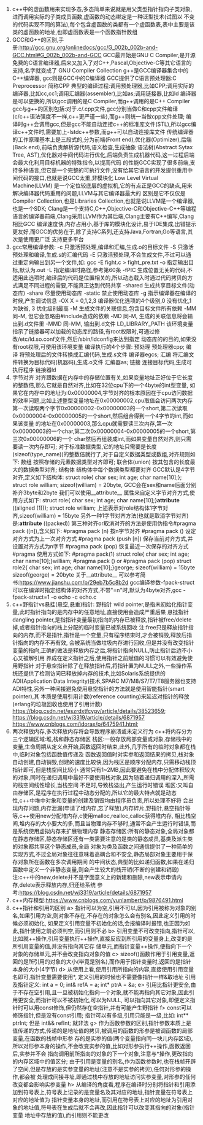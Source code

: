 1. c++中的虚函数用来实现多态,多态简单来说就是用父类型指针指向子类对象,进而调用实际的子类成员函数,虚函数的动态绑定是一种泛型技术(试图以
   不变的代码实现不同的算法),每个包含虚函数的类都有一个虚函数表,表中主要是该类的虚函数的地址,也即虚函数表是一个函数指针数组
2. GCC和G++的区别,手册:http://gcc.gnu.org/onlinedocs/gcc/G_002b_002b-and-GCC.html#G_002b_002b-and-GCC
   GCC最开始是GNU C Compiler,是开源免费的C语言编译器,后来又加入了对C++,Pascal,Objective-C等其它语言的支持,名字就变成了 GNU Compiler Collection
   g++是GCC编译器集合中的C++编译器, gcc则是GCC中的C编译器 
   GCC提供了C语言预处理器:C Preprocessor 简称CPP
   典型的编译过程:调用预处理器,比如CPP;调用实际的编译器,比如cc,cc1;调用汇编器(assembler),比如as;调用链接器,比如ld
   编译器是可以更换的,所以gcc调用的是C Compiler,而g++调用的是C++ Compiler
   gcc与g++的区别包括:对于.c/.cpp文件,gcc分别当做C和cpp文件编译(c/c++语法强度不一样,c++更严谨一些),而g++则统一当做cpp文件处理;
   编译时g++会调用gcc,但是gcc不能自动连接c++的标准库文件(STL),所以gcc编译c++文件时,需要加上-lstdc++参数,而g++可以自动连接库文件
   传统编译器的工作原理基本上是三段式的,分为前端(Front end),优化器(Optimizer),后端(Back end),前端负责解析源代码,语义检查,生成抽象
   语法树(Abstract Sytax Tree, AST),优化器对中间代码进行优化,后端负责生成机器代码,这一过程后端会最大化利用目标机器的特殊指令,以提高代码
   的性能GCC实现了很多前端,支持多种语言,但它是一个完整的可执行文件,没有给其它语言的开发提供重用中间代码的接口,也就是说GCC太重,非模块化
   Low Level Virtual Machine(LLVM) 是一个定位较底层的虚拟机,它的有点正是GCC的缺点,用来解决编译器代码重用的问题,LLVM与其它编译器最大的
   区别是它不仅仅是Compiler Collection,也是Libraries Collection,也就是说LLVM是一个编译器,也是一个SDK;
   Clang是一个支持C,C++,Objective-C和Objective-C++等编程语言的编译器前端,Clang采用LLVM作为其后端,Clang主要有C++编写,Clang相比GCC
   编译速度快,内存占用小,基于库的模块化设计,易于IDE集成,出错提示更友好,而GCC的优势在于,除了支持C系列,还支持Java,Fortran,Go等语言,其次是使用更广泛
   支持更多平台
3.  gcc常用编译参数:
    -c 只激活预处理,编译和汇编,生成.o的目标文件
    -S 只激活预处理和编译,生成.s的汇编代码
    -E 只激活预处理,不会生成文件,不过可以通过重定向输出到另一个文件,如: gcc -E fight.c > fight_pre.txt 
    -o 指定输出目标,默认为.out
    -L 指定编译时路径,参考第60条
    -fPIC 生成位置无关的代码,不适用此选项时,编译后的代码是位置相关的,所以动态载入时通过代码拷贝的方式满足不同进程的需要,不能真正达到代码共享
    -shared 生成共享目标文件(动态库)
    -share 尽量使用动态库
    -static 禁止使用动态库
    -g 指示编译器在编译的时候,产生调试信息
    -OX X = 0,1,2,3 编译器优化选项的4个级别,0 没有优化,1 为缺省, 3 优化级别最高
    -M 生成文件的关联信息,包含目标文件所有依赖
    -MM 同-M, 但它会忽略由#include<file>造成的依赖
    -MD 同-M, 生成的关联信息将会输出到.d文件里
    -MMD 同-MM, 输出到.d文件
    LD_LIBRARY_PATH 该环境变量指示了链接器可以加载的动态库的路径,有root权限时,可通过修改/etc/ld.so.conf文件,然后/sbin/ldconfig来达到指定
    动态库的的目的,如果没有root权限,可使用该环境变量
    编译执行的4个步骤:
    预处理 预处理器cpp; 
    编译 将预处理后的文件转换成汇编代码,生成.s文件 编译器egcs; 
    汇编 将汇编文件转换为目标代码(机器码),生成.o文件 汇编器as;
    链接 连接目标代码,生成可执行程序 链接器ld
4. 字节对齐
   对齐跟数据在内存中的存储位置有关,如果变量地址正好位于它长度的整数倍,那么它就是自然对齐,比如在32位cpu下的一个4byte的int型变量,
   如果它在内存中的地址为:0x00000004,字节对齐的根本原因在于cpu访问数据的效率问题,比如上述整型变量地址在0x00000002,cpu取值会访问两次内存
   第一次读取两个字节0x00000002-0x00000003的一个short,第二次读取0x00000004-0x00000005的一个short,然后组合得到一个4字节的int,而如果该变量
   的地址在0x00000003,那么cpu就需要读三次内存,第一次0x00000003的一个char,第二次0x00000004-0x00000005的一个short,第三次0x00000006的一个
   char然后再组装成int,而如果变量自然对齐,则只需要读一次内存即可;
   对于标准数据类型,它的地址只需要是长度(sizeof(type_name))的整数倍就行了,对于自定义数据类型或数组,对齐规则如下:
   数组 按照存储的元素数据类型对齐即可; 联合体(union) 按其包含的长度最大的数据类型对齐; 结构体 结构体中每个数据类型都要对齐
   GCC默认是4字节对齐,定义如下结构体: struct role{ char sex; int age; char name[10];}; struct role william;
   sizeof(william) = 20byte, GCC会在sex和name后面分别补齐3byte和2byte
   我们可以使用__attribute__ 属性来自定义字节对齐方式,使用方式如下:
   struct role{ char sex; int age; char name[10];}__attribute__ ((aligned (1))); struct role william;
   上述表示对role结构体1字节对齐,sizeof(william) = 15byte
   另外一种1字节对齐方法(也就是取消字节对齐)是:__attribute__ ((packed)) 
   第三种对齐or取消对齐的方法是使用伪指令#pragma pack ([n]),含义如下:
   #pragma pack (n) 按n字节对齐
   #pragma pack () 设定对齐方式为上一次对齐方式
   #pragma pack (push [n]) 保存当前对齐方式,并设置对齐方式为n字节
   #pragma pack (pop) 恢复最近一次保存的对齐方式
   #pragma 使用方式如下:
   #pragma pack(1)
   struct role{ char sex; int age; char name[10];}william;
   #pragma pack () or #pragma pack (pop)
   struct role2{ char sex; int age; char name[10];}george;
   sizeof(william) = 15byte  sizeof(george) = 20byte
   关于__attribute__ 可以参考简书:https://www.jianshu.com/p/29eb7b5c8b2d
   gcc编译参数-fpack-struct可以在编译时指定结构体的对齐方式,不带"=n"时,默认为4byte对齐,gcc -fpack-struct=1 -o echo -c echo.c
5. c++野指针vs悬挂(悬空,悬垂)指针:
   野指针 wild pointer,是指未初始化指针变量,此时指针指向的是内存中的任意地址,直接使用会造成严重后果
   悬挂指针 dangling pointer,是指指针变量最初指向的内存已被释放,指针被free/delete掉,或者指针指向的栈上分配的临时变量已被系统回收
   注:free只是释放指针指向的内存,而不是指针,指针是一个变量,只有程序结束时,才会被销毁,释放后指针指向的内存不再有效,
   会被系统当做垃圾内存进行回收,但是并没有改变指针变量的指向,正确的做法是释放内存之后,将指针指向NULL,防止指针后边不小心又被解引用
   养成在定义指针之后,使用指针之前赋值的习惯可以有效避免使用野指针
   对于悬空指针除了在释放指针后,将指针置为NULL之外,一些操作系统还提供了检测访问已释放掉内存的技术,比如Solaris系统提供的ADI(Application
   Data Integrity)技术,SPARC M7/M8/S7/T7/T8服务器也支持ADI特性,另外一种间接避免使用悬空指针的方法就是使用智能指针(smart pointer),其
   本质是使用引用计数(reference counting)来延迟对指针的释放(erlang的垃圾回收也使用了引用计数)
   https://blog.csdn.net/eszrdxtfcygv/article/details/38523659; https://blog.csdn.net/wj3319/article/details/6871957
   https://www.cnblogs.com/idorax/p/6475941.html; 
6. 两次释放内存,多次释放内存将会导致程序崩溃或未定义行为
   c++将内存分为三个逻辑区域:堆,栈和静态存储区
   栈区:一般存放局部变量或对象,存储栈中的变量,生命周期从定义点开始,函数返回时结束,此外,几乎所有的临时对象都在栈中,临时对象包括函数值传递及
   函数返回值时对实参和返回结果的拷贝,栈对象自动创建,自动销毁,创建的速度比较快,因为栈区是顺序分配内存,只需移动栈顶指针即可,但是栈空间比较小
   通常只有1~2MB,因此要避免在栈中分配体积较大的对象,同时在递归调用中最好不要使用栈对象,因为随着递归调用的深入,所需的栈空间线性增长,当栈空间
   不足时,导致栈溢出,产生运行时错误
   堆区:又叫自由存储区,是程序在执行过程中动态分配的,所以它的最大特点就是动态性,c++中堆中对象和变量的创建及销毁均由程序员负责,所以处理不好将
   会出现内存问题,内存泄漏(申请了堆内存,忘了释放),内存碎片,野指针,悬空指针等等,c++使用new分配堆内存,c使用malloc,realloc,calloc获得堆内存,
   相比栈空间,堆内存的大小要大的多,而且当物理内存不够时,通常不会产生运行时错误,而是系统使用虚拟内存来扩展物理内存
   静态存储区:所有的静态对象,全局对象都在静态存储区,静态存储区还有一类需要注意的是类的静态成员,基类及派生类的对象都共享这个静态成员,全局
   对象为类及函数之间通信提供了一种简单的实现方式,不过全局对象往往意味着高耦合和不安全,静态局部对象主要用于保存对象所在函数在多次调用期间
   的中间状态,典型的比如递归函数,如果在递归函数中定义一个非静态变量,则会产生较大的栈开销(不断的创建和销毁)
   注:c++中的new,delete并不是字面意义上的新建和删除,new表示申请内存,delete表示释放内存,归还给系统
   参考:https://blog.csdn.net/wj3319/article/details/6871957
7. c++内存模型:https://www.cnblogs.com/yunlambert/p/9876491.html
8. c++指针和引用的区别
   a> 指针可以为空,引用不可以,因为引用被称为对象的别名,如果引用为空,则对象不存在,不存在的对象怎么会有别名,因此定义引用的时候必须初始化,
      如果定义引用变量不初始化的话,会报编译时报错,也正因为如此,指针使用之前必须判空,而引用则不必
   b> 引用变量不可改变指向,指针可以,比如就++操作,引用变量执行++操作,直接反应到所引用的变量身上,改变的是所引用变量的值,并没有指向其它存
      储单元,而指针变量++操作,便指向下一个对象的存储单元,并不会改变指向对象的值
   c> sizeof()函数作用于引用变量,返回的是所引用的对象的大小(毕竟是别名),而作用于指针变量时,返回的是指针本身的大小(4字节)
   d> 从使用上看,使用引用所指向的内容,直接使用引用变量名即可,指针变量需要使用*, 定义引用的时候也不需要像指针一样&取地址
      引用及指针定义: int a = 0; int& refA = a; int* ptrA = &a;
   e> 引用比指针更安全,由于不存在空引用,且一旦被初始化指向一个对象,就不能再指向其它对象,因此引用更安全,而指针可以不被初始化,可以为NULL,
      可以指向其它对象,即便定义指针时可以用const修饰,但仍然存在空指针,并有可能产生野指针
   f> const可以修饰指针,但是没有const引用; 指针可以有多级,引用只能是一级,比如: int** ptrInt; 但是 int&& refInt; 就非法
   g> 作为函数参数的区别,指针参数本质上是值传递的方式,传递的是地址值的拷贝,被调用的函数的形参是被调函数的局部变量,在函数的栈帧中形参
      存的是实参的值(两个变量指向同一块儿内存区域),所以对形参本身的操作,不会改变实参的值,比如对形参执行++操作,函数返回后,实参并不会
      指向调用前所指向的对象的下一个对象,注意与*操作,更改指向的内存区域中的值区分; 
      由于引用是变量的别名,作为函数参数时,也在栈帧开辟了空间,但是存放的是实参变量的地址(注意不是实参的拷贝),任何对形参的操作,都会被
      处理成间接寻址,即通过栈中存放的地址访问实参变量,对形参的任何改变都会影响实参变量
   h> 从编译的角度看,程序在编译时分别将指针和引用添加到符号表上,符号表上记录的是变量名及其对应的地址,指针变量在符号表上对应的地址值为
      指针变量本身的地址,而引用在符号表上对应的地址为引用对象的地址值,符号表在生成后就不会再改,因此指针可以改变其指向的对象(指针变量
      地址中存放的值),而引用则不能更改
